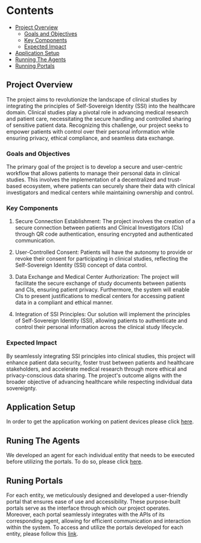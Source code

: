 # Contents <!-- omit in toc -->
- [Project Overview](#project-overview)
    - [Goals and Objectives](#goals-and-objectives)
    - [Key Components](#key-components)    
    - [Expected Impact](#expected-impact)
- [Application Setup](#application-setup)
- [Running The Agents](#running-agents)
- [Running Portals](#running-portals)

## Project Overview

The project aims to revolutionize the landscape of clinical studies by integrating the principles of Self-Sovereign Identity (SSI) into the healthcare domain. Clinical studies play a pivotal role in advancing medical research and patient care, necessitating the secure handling and controlled sharing of sensitive patient data. Recognizing this challenge, our project seeks to empower patients with control over their personal information while ensuring privacy, ethical compliance, and seamless data exchange.

### Goals and Objectives

The primary goal of the project is to develop a secure and user-centric workflow that allows patients to manage their personal data in clinical studies. This involves the implementation of a decentralized and trust-based ecosystem, where patients can securely share their data with clinical investigators and medical centers while maintaining ownership and control.

### Key Components

1. Secure Connection Establishment: The project involves the creation of a secure connection between patients and Clinical Investigators (CIs) through QR code authentication, ensuring encrypted and authenticated communication.

2. User-Controlled Consent: Patients will have the autonomy to provide or revoke their consent for participating in clinical studies, reflecting the Self-Sovereign Identity (SSI) concept of data control.

3. Data Exchange and Medical Center Authorization: The project will facilitate the secure exchange of study documents between patients and CIs, ensuring patient privacy. Furthermore, the system will enable CIs to present justifications to medical centers for accessing patient data in a compliant and ethical manner.

4. Integration of SSI Principles: Our solution will implement the principles of Self-Sovereign Identity (SSI), allowing patients to authenticate and control their personal information across the clinical study lifecycle.

### Expected Impact

By seamlessly integrating SSI principles into clinical studies, this project will enhance patient data security, foster trust between patients and healthcare stakeholders, and accelerate medical research through more ethical and privacy-conscious data sharing. The project's outcome aligns with the broader objective of advancing healthcare while respecting individual data sovereignty.

## Application Setup 

In order to get the application working on patient devices please click [here](https://github.com/0farah/GDCP.git/blob/main/application/README.md).

## Runing The Agents

We developed an agent for each individual entity that needs to be executed before utilizing the portals.
To do so, please click [here](https://github.com/0farah/GDCP.git/blob/main/agents/README.md).

## Runing Portals

For each entity, we meticulously designed and developed a user-friendly portal that ensures ease of use and accessibility. These purpose-built portals serve as the interface through which our project operates. Moreover, each portal seamlessly integrates with the APIs of its corresponding agent, allowing for efficient communication and interaction within the system.
To access and utilize the portals developed for each entity, please follow this [link](https://github.com/0farah/GDCP.git/blob/main/Portals/README.md).